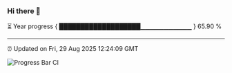 ### Hi there 👋

⏳ Year progress { ███████████████████▁▁▁▁▁▁▁▁▁▁▁ } 65.90 %

---

⏰ Updated on Fri, 29 Aug 2025 12:24:09 GMT

![Progress Bar CI](https://github.com/code-lakshay/GitHub-Actions-Demo/workflows/Progress%20Bar%20CI/badge.svg)
